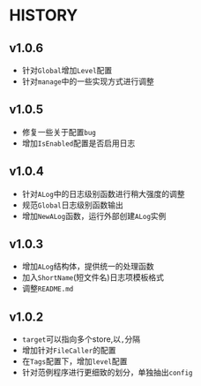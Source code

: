 # HISTORY

## v1.0.6

* 针对`Global`增加`Level`配置
* 针对`manage`中的一些实现方式进行调整

## v1.0.5

* 修复一些关于配置`bug`
* 增加`IsEnabled`配置是否启用日志

## v1.0.4

* 针对`ALog`中的日志级别函数进行稍大强度的调整
* 规范`Global`日志级别函数输出
* 增加`NewALog`函数，运行外部创建`ALog`实例

## v1.0.3

* 增加`ALog`结构体，提供统一的处理函数
* 加入`ShortName`(短文件名)日志项模板格式
* 调整`README.md`

## v1.0.2

* `target`可以指向多个store,以`,`分隔
* 增加针对`FileCaller`的配置
* 在`Tags`配置下，增加`level`配置
* 针对范例程序进行更细致的划分，单独抽出`config`